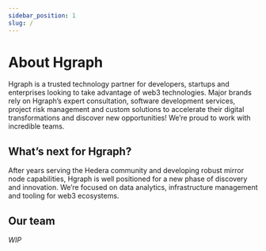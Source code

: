 ```yaml
---
sidebar_position: 1
slug: /
---
```


# About Hgraph

Hgraph is a trusted technology partner for developers, startups and enterprises looking to take advantage of web3 technologies. Major brands rely on Hgraph’s expert consultation, software development services, project risk management and custom solutions to accelerate their digital transformations and discover new opportunities! We’re proud to work with incredible teams.

## What’s next for Hgraph?

After years serving the Hedera community and developing robust mirror node capabilities, Hgraph is well positioned for a new phase of discovery and innovation. We’re focused on data analytics, infrastructure management and tooling for web3 ecosystems.

## Our team

*WIP*